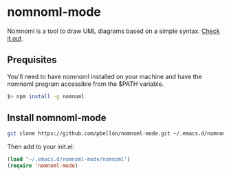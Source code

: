 # nomnoml-mode
Nomnoml is a tool to draw UML diagrams based on a simple syntax. [Check it out](http://nomnoml.com/).

## Prequisites
You'll need to have nomnoml installed on your machine and have the nomnoml program accessible from the $PATH variable.
```sh
$> npm install -g nomnoml
```

## Install nomnoml-mode
```sh
git clone https://github.com/pbellon/nomnoml-mode.git ~/.emacs.d/nomnoml-mode
```
Then add to your init.el:
```lisp
(load "~/.emacs.d/nomnoml-mode/nomnoml")
(require 'nomnoml-mode)
```
